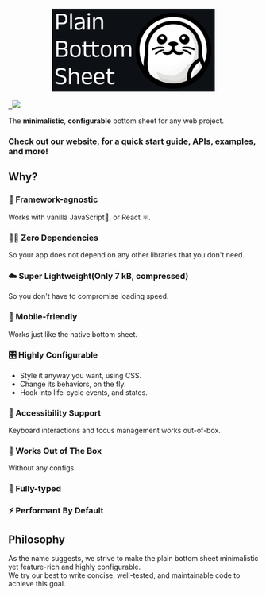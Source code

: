 <p align="center">
  <a href="https://plain-bottom-sheet-pbs-docs.vercel.app/">
    <img src="./documents/assets/header.png" width="328" height="167">
  </a>
</p>

<a href="https://bundlejs.com/?q=plain-bottom-sheet-core@0.4.1" target="\_parent">
  <img alt="" src="https://deno.bundlejs.com/badge?q=plain-bottom-sheet-core@0.4.1&badge=detailed" />
</a>

<a href="https://bundlejs.com/?q=@plainsheet/react-plain-bottom-sheet@0.0.1" target="\_parent">
  <img alt="" src="https://deno.bundlejs.com/badge?q=@plainsheet/react-plain-bottom-sheet@0.0.1" />
</a>

<a href="https://codecov.io/gh/PeterByun/plain-bottom-sheet" > 
 <img src="https://codecov.io/gh/PeterByun/plain-bottom-sheet/graph/badge.svg?token=WFHGUAI3GC"/> 
</a>

The **minimalistic**, **configurable** bottom sheet for any web project.

### [Check out our website](https://plain-bottom-sheet-pbs-docs.vercel.app/), for a quick start guide, APIs, examples, and more!

## Why?

### 🧩 Framework-agnostic

Works with vanilla JavaScript🍦, or React ⚛️.

### ⛓️‍💥 Zero Dependencies

So your app does not depend on any other libraries that you don't need.

### ☁️ Super Lightweight(Only 7 kB, compressed)

So you don't have to compromise loading speed.

### 📱 Mobile-friendly

Works just like the native bottom sheet.

### 🎛 Highly Configurable

- Style it anyway you want, using CSS.
- Change its behaviors, on the fly.
- Hook into life-cycle events, and states.

### 🦮 Accessibility Support

Keyboard interactions and focus management works out-of-box.

### 🍰 Works Out of The Box

Without any configs.

### 🦾 Fully-typed

### ⚡️ Performant By Default

## Philosophy

As the name suggests, we strive to make the plain bottom sheet minimalistic yet feature-rich and highly configurable.  
We try our best to write concise, well-tested, and maintainable code to achieve this goal.
